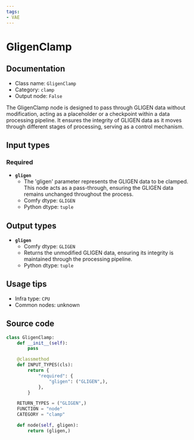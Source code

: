 ```yaml
---
tags:
- VAE
---
```


# GligenClamp
## Documentation
- Class name: `GligenClamp`
- Category: `clamp`
- Output node: `False`

The GligenClamp node is designed to pass through GLIGEN data without modification, acting as a placeholder or a checkpoint within a data processing pipeline. It ensures the integrity of GLIGEN data as it moves through different stages of processing, serving as a control mechanism.
## Input types
### Required
- **`gligen`**
    - The 'gligen' parameter represents the GLIGEN data to be clamped. This node acts as a pass-through, ensuring the GLIGEN data remains unchanged throughout the process.
    - Comfy dtype: `GLIGEN`
    - Python dtype: `tuple`
## Output types
- **`gligen`**
    - Comfy dtype: `GLIGEN`
    - Returns the unmodified GLIGEN data, ensuring its integrity is maintained through the processing pipeline.
    - Python dtype: `tuple`
## Usage tips
- Infra type: `CPU`
- Common nodes: unknown


## Source code
```python
class GligenClamp:
    def __init__(self):
        pass

    @classmethod
    def INPUT_TYPES(cls):
        return {
            "required": {
                "gligen": ("GLIGEN",),
            },
        }

    RETURN_TYPES = ("GLIGEN",)
    FUNCTION = "node"
    CATEGORY = "clamp"

    def node(self, gligen):
        return (gligen,)

```

